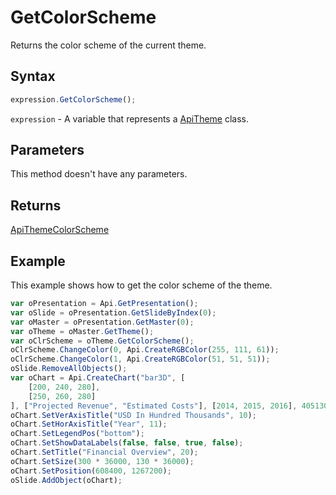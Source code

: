 # GetColorScheme

Returns the color scheme of the current theme.

## Syntax

```javascript
expression.GetColorScheme();
```

`expression` - A variable that represents a [ApiTheme](../ApiTheme.md) class.

## Parameters

This method doesn't have any parameters.

## Returns

[ApiThemeColorScheme](../../ApiThemeColorScheme/ApiThemeColorScheme.md)

## Example

This example shows how to get the color scheme of the theme.

```javascript editor-
var oPresentation = Api.GetPresentation();
var oSlide = oPresentation.GetSlideByIndex(0);
var oMaster = oPresentation.GetMaster(0);
var oTheme = oMaster.GetTheme();
var oClrScheme = oTheme.GetColorScheme();
oClrScheme.ChangeColor(0, Api.CreateRGBColor(255, 111, 61));
oClrScheme.ChangeColor(1, Api.CreateRGBColor(51, 51, 51));
oSlide.RemoveAllObjects();
var oChart = Api.CreateChart("bar3D", [
	[200, 240, 280],
	[250, 260, 280]
], ["Projected Revenue", "Estimated Costs"], [2014, 2015, 2016], 4051300, 2347595, 24);
oChart.SetVerAxisTitle("USD In Hundred Thousands", 10);
oChart.SetHorAxisTitle("Year", 11);
oChart.SetLegendPos("bottom");
oChart.SetShowDataLabels(false, false, true, false);
oChart.SetTitle("Financial Overview", 20);
oChart.SetSize(300 * 36000, 130 * 36000);
oChart.SetPosition(608400, 1267200);
oSlide.AddObject(oChart);
```
